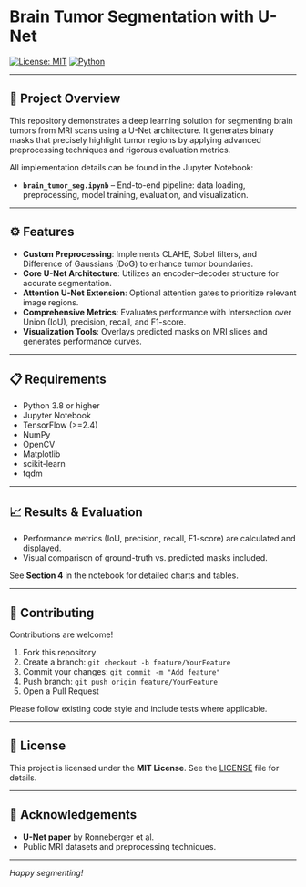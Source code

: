 # Brain Tumor Segmentation with U-Net

[![License: MIT](https://img.shields.io/badge/License-MIT-yellow.svg)](LICENSE) [![Python](https://img.shields.io/badge/Python-3.8%2B-blue.svg)]()

---

## 🌟 Project Overview

This repository demonstrates a deep learning solution for segmenting brain tumors from MRI scans using a U-Net architecture. It generates binary masks that precisely highlight tumor regions by applying advanced preprocessing techniques and rigorous evaluation metrics.

All implementation details can be found in the Jupyter Notebook:

* **`brain_tumor_seg.ipynb`** – End-to-end pipeline: data loading, preprocessing, model training, evaluation, and visualization.

---

## ⚙️ Features

* **Custom Preprocessing**: Implements CLAHE, Sobel filters, and Difference of Gaussians (DoG) to enhance tumor boundaries.
* **Core U-Net Architecture**: Utilizes an encoder–decoder structure for accurate segmentation.
* **Attention U-Net Extension**: Optional attention gates to prioritize relevant image regions.
* **Comprehensive Metrics**: Evaluates performance with Intersection over Union (IoU), precision, recall, and F1-score.
* **Visualization Tools**: Overlays predicted masks on MRI slices and generates performance curves.

---

## 📋 Requirements

* Python 3.8 or higher
* Jupyter Notebook
* TensorFlow (>=2.4)
* NumPy
* OpenCV
* Matplotlib
* scikit-learn
* tqdm

---

## 📈 Results & Evaluation

- Performance metrics (IoU, precision, recall, F1-score) are calculated and displayed.
- Visual comparison of ground-truth vs. predicted masks included.

See **Section 4** in the notebook for detailed charts and tables.

---

## 🤝 Contributing

Contributions are welcome!

1. Fork this repository
2. Create a branch: `git checkout -b feature/YourFeature`
3. Commit your changes: `git commit -m "Add feature"`
4. Push branch: `git push origin feature/YourFeature`
5. Open a Pull Request

Please follow existing code style and include tests where applicable.

---

## 📜 License

This project is licensed under the **MIT License**. See the [LICENSE](LICENSE) file for details.

---

## 🙏 Acknowledgements

- **U-Net paper** by Ronneberger et al.
- Public MRI datasets and preprocessing techniques.

---

*Happy segmenting!*

```
